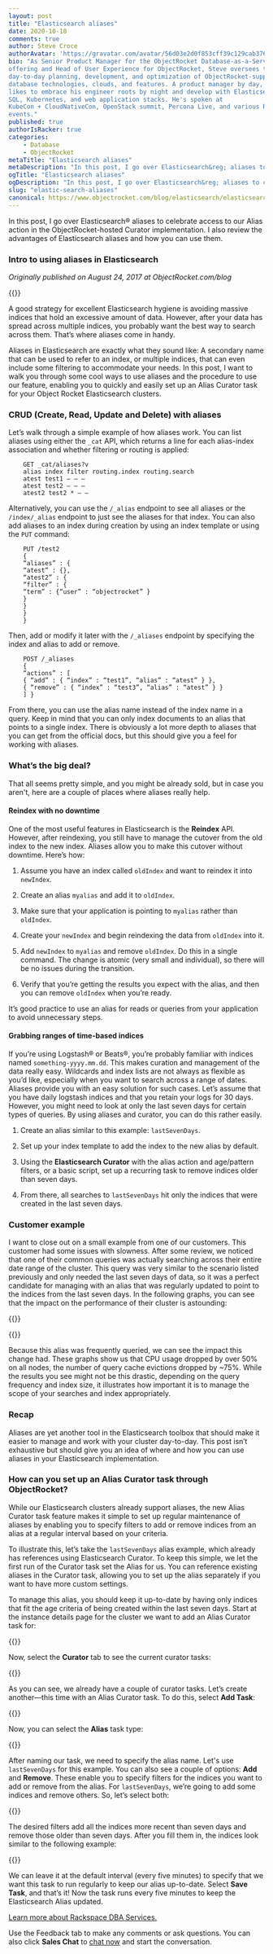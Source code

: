 ```yaml
---
layout: post
title: "Elasticsearch aliases"
date: 2020-10-18
comments: true
author: Steve Croce
authorAvatar: 'https://gravatar.com/avatar/56d03e2d0f853cff39c129cab3761d49'
bio: "As Senior Product Manager for the ObjectRocket Database-as-a-Service
offering and Head of User Experience for ObjectRocket, Steve oversees the
day-to-day planning, development, and optimization of ObjectRocket-supported
database technologies, clouds, and features. A product manager by day, he still
likes to embrace his engineer roots by night and develop with Elasticsearch,
SQL, Kubernetes, and web application stacks. He's spoken at
KubeCon + CloudNativeCon, OpenStack summit, Percona Live, and various Rackspace
events."
published: true
authorIsRacker: true
categories: 
    - Database
    - ObjectRocket 
metaTitle: "Elasticsearch aliases"
metaDescription: "In this post, I go over Elasticsearch&reg; aliases to celebrate  access to our alias action in the ObjectRocket hosted Curator implementation. I also review the advantages of Elasticsearch aliases and how you can use them."
ogTitle: "Elasticsearch aliases"
ogDescription: "In this post, I go over Elasticsearch&reg; aliases to celebrate  access to our alias action in the ObjectRocket hosted Curator implementation. I also review the advantages of Elasticsearch aliases and how you can use them."
slug: "elastic-search-aliases"
canonical: https://www.objectrocket.com/blog/elasticsearch/elasticsearch-aliases/
---
```


In this post, I go over Elasticsearch&reg; aliases to celebrate  access to our Alias action in the ObjectRocket-hosted Curator
implementation. I also review the advantages of Elasticsearch aliases and how you can use them.

<!--more-->

### Intro to using aliases in Elasticsearch

*Originally published on August 24, 2017 at ObjectRocket.com/blog*

{{<img src="picture1.jpg" title="" alt="">}}

A good strategy for excellent Elasticsearch hygiene is avoiding massive indices that hold an excessive amount of data. However,
after your data has spread across multiple indices, you probably want the best way to search across them. That’s where
aliases come in handy.

Aliases in Elasticsearch are exactly what they sound like: A secondary name that can be used to refer to an index, or
multiple indices, that can even include some filtering to accommodate your needs. In this post, I want to walk you
through some cool ways to use aliases and the procedure to use our feature, enabling you to quickly and easily set up
an Alias Curator task for your Object Rocket Elasticsearch clusters.

### CRUD (Create, Read, Update and Delete) with aliases

Let’s walk through a simple example of how aliases work. You can list aliases using either the `_cat` API, which returns
a line for each alias-index association and whether filtering or routing is applied:

```
    GET _cat/aliases?v
    alias index filter routing.index routing.search
    atest test1 – – –
    atest test2 – – –
    atest2 test2 * – –
```

Alternatively, you can use the `/_alias` endpoint to see all aliases or the `/index/_alias` endpoint to just see the
aliases for that index. You can also add aliases to an index during creation by using an index template or using the
`PUT` command:

```
    PUT /test2
    {
    “aliases” : {
    “atest” : {},
    “atest2” : {
    “filter” : {
    “term” : {“user” : “objectrocket” }
    }
    }
    }
    }
```

Then, add or modify it later with the `/_aliases` endpoint by specifying the index and alias to add or remove.

```
    POST /_aliases
    {
    “actions” : [
    { “add” : { “index” : “test1”, “alias” : “atest” } },
    { “remove” : { “index” : “test3”, “alias” : “atest” } }
    ] }
```

From there, you can use the alias name instead of the index name in a query. Keep in mind that you can only index
documents to an alias that points to a single index. There is obviously a lot more depth to aliases that you can
get from the official docs, but this should give you a feel for working with aliases.

### What’s the big deal?

That all seems pretty simple, and you might be already sold, but in case you aren't, here are a couple of places
where aliases really help.

#### Reindex with no downtime

One of the most useful features in Elasticsearch is the **Reindex** API. However, after reindexing, you still have to
manage the cutover from the old index to the new index. Aliases allow you to make this cutover without downtime. Here’s how:

1. Assume you have an index called `oldIndex` and want to reindex it into `newIndex`.

2. Create an alias `myalias` and add it to `oldIndex`.

3. Make sure that your application is pointing to `myalias` rather than `oldIndex`.

4. Create your `newIndex` and begin reindexing the data from `oldIndex` into it.

5. Add `newIndex` to `myalias` and remove `oldIndex`. Do this in a single command. The change is atomic (very small and individual),
   so there will be no issues during the transition.

6. Verify that you’re getting the results you expect with the alias, and then you can remove `oldIndex` when you’re ready.

It’s good practice to use an alias for reads or queries from your application to avoid unnecessary steps.

#### Grabbing ranges of time-based indices

If you’re using Logstash&reg; or Beats&reg;, you’re probably familiar with indices named `something-yyyy.mm.dd`. This makes
curation and management of the data really easy. Wildcards and index lists are not always as flexible as you’d like, especially
when you want to search across a range of dates. Aliases provide you with an easy solution for such cases. Let’s assume that
you have daily logstash indices and that you retain your logs for 30 days. However, you might need to look at only the last seven
days for certain types of queries. By using aliases and curator, you can do this rather easily.

1. Create an alias similar to this example: `lastSevenDays`.

2. Set up your index template to add the index to the new alias by default.

3. Using the **Elasticsearch Curator** with the alias action and age/pattern filters, or a basic script, set up a recurring
   task to remove indices older than seven days.

4. From there, all searches to `lastSevenDays` hit only the indices that were created in the last seven days.

### Customer example

I want to close out on a small example from one of our customers. This customer had some issues with slowness.
After some review, we noticed that one of their common queries was actually searching across their entire date range of the
cluster. This query was very similar to the scenario listed previously and only needed the last seven days of data, so it was a
perfect candidate for managing with an alias that was regularly updated to point to the indices from the last seven days. In
the following graphs, you can see that the impact on the performance of their cluster is astounding:

{{<img src="picture2.png" title="" alt="">}}

{{<img src="picture3.png" title="" alt="">}}


Because this alias was frequently queried, we can see the impact this change had. These graphs show us that CPU usage dropped
by over 50% on all nodes, the number of query cache evictions dropped by ~75%. While the results you see might not be this
drastic, depending on the query frequency and index size, it illustrates how important it is to manage the scope of your
searches and index appropriately.

### Recap

Aliases are yet another tool in the Elasticsearch toolbox that should make it easier to manage and work with your cluster
day-to-day. This post isn’t exhaustive but should give you an idea of where and how you can use aliases in your Elasticsearch
implementation.

### How can you set up an Alias Curator task through ObjectRocket?

While our Elasticsearch clusters already support aliases, the new Alias Curator task feature makes it simple to set
up regular maintenance of aliases by enabling you to specify filters to add or remove indices from an alias at a regular
interval based on your criteria.

To illustrate this, let’s take the `lastSevenDays` alias example, which already has references using Elasticsearch Curator. To keep
this simple, we let the first run of the Curator task set the Alias for us. You can reference existing aliases in the Curator
task, allowing you to set up the alias separately if you want to have more custom settings.

To manage this alias, you should keep it up-to-date by having only indices that fit the age criteria of being created within
the last seven days. Start at the instance details page for the cluster we want to add an Alias Curator task for:

{{<img src="picture4.png" title="" alt="">}}

Now, select the **Curator** tab to see the current curator tasks:

{{<img src="picture5.png" title="" alt="">}}

As you can see, we already have a couple of curator tasks. Let’s create another&mdash;this time with an Alias Curator task. To do
this, select **Add Task**:

{{<img src="picture6.png" title="" alt="">}}

Now, you can select the **Alias** task type:

{{<img src="picture7.png" title="" alt="">}}

After naming our task, we need to specify the alias name. Let's use `lastSevenDays` for this example. You can also see a
couple of options: **Add** and **Remove**. These enable you to specify filters for the indices you want to add
or remove from the alias. For `lastSevenDays`, we’re going to add some indices and remove others. So, let’s select both:

{{<img src="picture8.png" title="" alt="">}}

The desired filters add all the indices more recent than seven days and remove those older than seven days. After
you fill them in, the indices look similar to the following example:

{{<img src="picture9.png" title="" alt="">}}

We can leave it at the default interval (every five minutes) to specify that we want this task to run regularly to keep
our alias up-to-date. Select **Save Task**, and that’s it! Now the task runs every five minutes to keep the Elasticsearch
Alias updated.

<a class="cta teal" id="cta" href="https://www.rackspace.com/data/dba-services">Learn more about Rackspace DBA Services.</a>

Use the Feedback tab to make any comments or ask questions. You can also click
**Sales Chat** to [chat now](https://www.rackspace.com/) and start the conversation.
